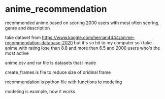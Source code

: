 # anime_recommendation
recommended anime based on scoring 2000 users with most often scoring, genre and description

take dataset from https://www.kaggle.com/hernan4444/anime-recommendation-database-2020 but it's so bit to my computer so i take anime with rating lose than 8.8 and more then 6.5 
and 2000 users who's the most active

anime.csv and rar file is datasets that i made

create_frames is file to reduce size of oridinal frame

recommendation is python file with functions to modeling

modeling is example, how it works

